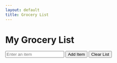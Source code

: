 ```yaml
---
layout: default
title: Grocery List
---
```


<html lang="en">
<head>
    <meta charset="UTF-8">
    <meta name="viewport" content="width=device-width, initial-scale=1.0">
    <title>Grocery List</title>
<!-- Grocery Store Title -->
<h1 id="storeTitle">My Grocery List</h1>

<!-- Grocery List -->
<ul id="groceryList">

</ul>

<!-- Add Item Form -->
<div>
    <input type="text" id="itemInput" placeholder="Enter an item">
    <button id="addItemButton">Add Item</button>
    <button id="clearListButton">Clear List</button>
</div>

<!-- JavaScript Code -->
<script>
    // Function to add an item to the grocery list
    function addItemToList() {
        var itemInput = document.getElementById("itemInput");
        var groceryList = document.getElementById("groceryList");

        if (itemInput.value.trim() !== "") {
            var newItem = document.createElement("li");
            newItem.innerText = itemInput.value;
            groceryList.appendChild(newItem);

            // Clear the input field
            itemInput.value = "";

            // Update the store title
            var storeTitle = document.getElementById("storeTitle");
            storeTitle.innerText = "My Grocery List"; // You can change this text as needed
        }
    }

    // Function to clear the grocery list
    function clearList() {
        var groceryList = document.getElementById("groceryList");
        groceryList.innerHTML = ""; // This clears all the list items
    }

    // Add an item when the button is clicked
    var addItemButton = document.getElementById("addItemButton");
    addItemButton.onclick = addItemToList;

    // Clear the list when the "Clear List" button is clicked
    var clearListButton = document.getElementById("clearListButton");
    clearListButton.onclick = clearList;
</script>

</head>
<body>
    
</body>
</html>